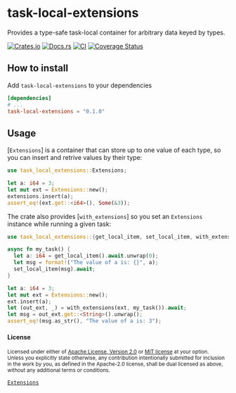 # task-local-extensions

Provides a type-safe task-local container for arbitrary data keyed by types.

[![Crates.io](https://img.shields.io/crates/v/task-local-extensions.svg)](https://crates.io/crates/task-local-extensions)
[![Docs.rs](https://docs.rs/task-local-extensions/badge.svg)](https://docs.rs/task-local-extensions)
[![CI](https://github.com/TrueLayer/task-local-extensions/workflows/CI/badge.svg)](https://github.com/TrueLayer/task-local-extensions/actions)
[![Coverage Status](https://coveralls.io/repos/github/TrueLayer/task-local-extensions/badge.svg?branch=main&t=DdH5KB)](https://coveralls.io/github/TrueLayer/task-local-extensions?branch=main)

## How to install

Add `task-local-extensions` to your dependencies

```toml
[dependencies]
# ...
task-local-extensions = "0.1.0"
```

## Usage

[`Extensions`] is a container that can store up to one value of each type, so you can insert and
retrive values by their type:

```rust
use task_local_extensions::Extensions;

let a: i64 = 3;
let mut ext = Extensions::new();
extensions.insert(a);
assert_eq!(ext.get::<i64>(), Some(&3));
```

The crate also provides [`with_extensions`] so you set an `Extensions` instance while running a
given task:

```rust
use task_local_extensions::{get_local_item, set_local_item, with_extensions, Extensions};

async fn my_task() {
  let a: i64 = get_local_item().await.unwrap(0);
  let msg = format!("The value of a is: {}", a);
  set_local_item(msg).await;
}

let a: i64 = 3;
let mut ext = Extensions::new();
ext.insert(a);
let (out_ext, _) = with_extensions(ext, my_task()).await;
let msg = out_ext.get::<String>().unwrap();
assert_eq!(msg.as_str(), "The value of a is: 3");
```

#### License

<sup>
Licensed under either of <a href="LICENSE-APACHE">Apache License, Version
2.0</a> or <a href="LICENSE-MIT">MIT license</a> at your option.
</sup>

<br>

<sub>
Unless you explicitly state otherwise, any contribution intentionally submitted
for inclusion in the work by you, as defined in the Apache-2.0 license, shall be
dual licensed as above, without any additional terms or conditions.
</sub>

[`Extensions`](https://docs.rs/truelayer-extensions/latest/truelayer_extensions/struct.Extensions.html)

